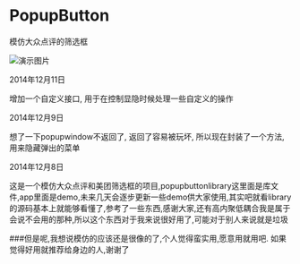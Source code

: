 PopupButton
===========

模仿大众点评的筛选框

![演示图片](https://github.com/crazyhl/PopupButton/blob/master/pic.gif)

2014年12月11日

增加一个自定义接口, 用于在控制显隐时候处理一些自定义的操作

2014年12月9日

想了一下popupwindow不返回了, 返回了容易被玩坏, 所以现在封装了一个方法, 用来隐藏弹出的菜单



2014年12月8日

这是一个模仿大众点评和美团筛选框的项目,popupbuttonlibrary这里面是库文件,app里面是demo,未来几天会逐步更新一些demo供大家使用,其实吧就看library的源码基本上就能够看懂了,参考了一些东西,感谢大家,还有高内聚低耦合我是属于会说不会用的那种,所以这个东西对于我来说很好用了,可能对于别人来说就是垃圾

###但是呢,我想说模仿的应该还是很像的了,个人觉得蛮实用,愿意用就用吧. 如果觉得好用就推荐给身边的人,谢谢了
